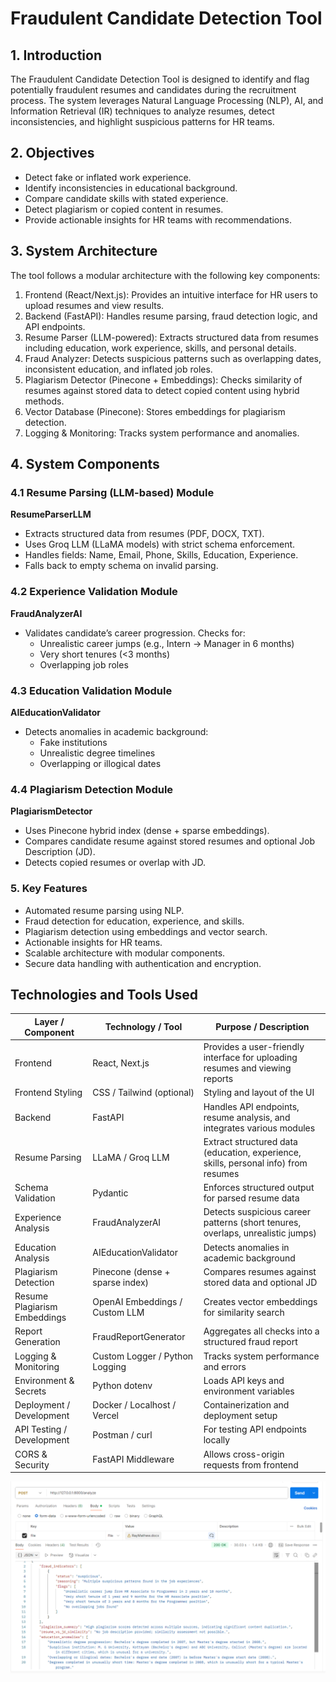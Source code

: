# Fraudulent Candidate Detection Tool

## 1. Introduction
The Fraudulent Candidate Detection Tool is designed to identify and flag potentially fraudulent resumes and candidates during the recruitment process. The system leverages Natural Language Processing (NLP), AI, and Information Retrieval (IR) techniques to analyze resumes, detect inconsistencies, and highlight suspicious patterns for HR teams.

## 2. Objectives
- Detect fake or inflated work experience.
- Identify inconsistencies in educational background.
- Compare candidate skills with stated experience.
- Detect plagiarism or copied content in resumes.
- Provide actionable insights for HR teams with recommendations.

## 3. System Architecture
The tool follows a modular architecture with the following key components:

1. Frontend (React/Next.js): Provides an intuitive interface for HR users to upload resumes and view results.
2. Backend (FastAPI): Handles resume parsing, fraud detection logic, and API endpoints.
3. Resume Parser (LLM-powered): Extracts structured data from resumes including education, work experience, skills, and personal details.
4. Fraud Analyzer: Detects suspicious patterns such as overlapping dates, inconsistent education, and inflated job roles.
5. Plagiarism Detector (Pinecone + Embeddings): Checks similarity of resumes against stored data to detect copied content using hybrid methods.
6. Vector Database (Pinecone): Stores embeddings for plagiarism detection.
7. Logging & Monitoring: Tracks system performance and anomalies.

## 4. System Components

### 4.1 Resume Parsing (LLM-based) Module
**ResumeParserLLM**  
- Extracts structured data from resumes (PDF, DOCX, TXT).  
- Uses Groq LLM (LLaMA models) with strict schema enforcement.  
- Handles fields: Name, Email, Phone, Skills, Education, Experience.  
- Falls back to empty schema on invalid parsing.

### 4.2 Experience Validation Module
**FraudAnalyzerAI**  
- Validates candidate’s career progression. Checks for:  
  - Unrealistic career jumps (e.g., Intern → Manager in 6 months)  
  - Very short tenures (<3 months)  
  - Overlapping job roles  

### 4.3 Education Validation Module
**AIEducationValidator**  
- Detects anomalies in academic background:  
  - Fake institutions  
  - Unrealistic degree timelines  
  - Overlapping or illogical dates  

### 4.4 Plagiarism Detection Module
**PlagiarismDetector**  
- Uses Pinecone hybrid index (dense + sparse embeddings).  
- Compares candidate resume against stored resumes and optional Job Description (JD).  
- Detects copied resumes or overlap with JD.  

### 5. Key Features
- Automated resume parsing using NLP.  
- Fraud detection for education, experience, and skills.  
- Plagiarism detection using embeddings and vector search.  
- Actionable insights for HR teams.  
- Scalable architecture with modular components.  
- Secure data handling with authentication and encryption.

## Technologies and Tools Used

| Layer / Component                | Technology / Tool               | Purpose / Description                                                                 |
|---------------------------------|---------------------------------|-------------------------------------------------------------------------------------|
| Frontend                         | React, Next.js                  | Provides a user-friendly interface for uploading resumes and viewing reports         |
| Frontend Styling                  | CSS / Tailwind (optional)       | Styling and layout of the UI                                                       |
| Backend                          | FastAPI                         | Handles API endpoints, resume analysis, and integrates various modules             |
| Resume Parsing                    | LLaMA / Groq LLM                | Extract structured data (education, experience, skills, personal info) from resumes |
| Schema Validation                 | Pydantic                        | Enforces structured output for parsed resume data                                   |
| Experience Analysis               | FraudAnalyzerAI                 | Detects suspicious career patterns (short tenures, overlaps, unrealistic jumps)    |
| Education Analysis                | AIEducationValidator            | Detects anomalies in academic background                                           |
| Plagiarism Detection              | Pinecone (dense + sparse index) | Compares resumes against stored data and optional JD                                 |
| Resume Plagiarism Embeddings      | OpenAI Embeddings / Custom LLM  | Creates vector embeddings for similarity search                                     |
| Report Generation                 | FraudReportGenerator            | Aggregates all checks into a structured fraud report                                |
| Logging & Monitoring              | Custom Logger / Python Logging  | Tracks system performance and errors                                               |
| Environment & Secrets             | Python dotenv                   | Loads API keys and environment variables                                           |
| Deployment / Development          | Docker / Localhost / Vercel     | Containerization and deployment setup                                               |
| API Testing / Development         | Postman / curl                  | For testing API endpoints locally                                                  |
| CORS & Security                   | FastAPI Middleware              | Allows cross-origin requests from frontend                                         |


![alt text](frontend\image-1.png)